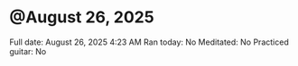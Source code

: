 # @August 26, 2025

Full date: August 26, 2025 4:23 AM
Ran today: No
Meditated: No
Practiced guitar: No